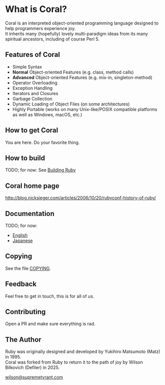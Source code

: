 # What is Coral?

Coral is an interpreted object-oriented programming language designed to help programmers experience joy.  
It inherits many (hopefully) lovely multi-paradigm ideas from its many spiritual ancestors, including of course Perl 5.

## Features of Coral

* Simple Syntax
* **Normal** Object-oriented Features (e.g. class, method calls)
* **Advanced** Object-oriented Features (e.g. mix-in, singleton-method)
* Operator Overloading
* Exception Handling
* Iterators and Closures
* Garbage Collection
* Dynamic Loading of Object Files (on some architectures)
* Highly Portable (works on many Unix-like/POSIX compatible platforms as
  well as Windows, macOS, etc.)

## How to get Coral

You are here. Do your favorite thing.

## How to build

TODO; for now:
See [Building Ruby](https://docs.ruby-lang.org/en/master/contributing/building_ruby_md.html)

## Coral home page

http://blog.nicksieger.com/articles/2006/10/20/rubyconf-history-of-ruby/

## Documentation

TODO; for now:
- [English](https://docs.ruby-lang.org/en/master/index.html)
- [Japanese](https://docs.ruby-lang.org/ja/master/index.html)

## Copying

See the file [COPYING](rdoc-ref:COPYING).

## Feedback

Feel free to get in touch, this is for all of us.

## Contributing

Open a PR and make sure everything is rad.

## The Author

Ruby was originally designed and developed by Yukihiro Matsumoto (Matz) in 1995.  
Coral was forked from Ruby to return it to the path of joy by Wilson Bilkovich (Defiler) in 2025.  

<wilson@supremetyrant.com>
